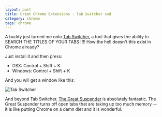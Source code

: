 ```yaml
---
layout: post
title: Great Chrome Extensions - Tab Switcher and 
category: chrome
tags: chrome
---
```

A buddy just turned me onto [Tab Switcher](https://chrome.google.com/webstore/detail/tab-switcher/gcilookdakgpccpbcjgnpaecofklimck?hl=en), a tool that gives the ability to SEARCH THE TITLES OF YOUR TABS !!!!  How the hell doesn't this exist in Chrome already?  

Just install it and then press: 

* OSX: Control + Shift + K
* Windows: Control + Shift + K

And you will get a window like this:

![Tab Switcher](/blog/assets/tab_switcher.png) 

And beyond Tab Switcher, [The Great Suspender](https://chrome.google.com/webstore/detail/the-great-suspender/klbibkeccnjlkjkiokjodocebajanakg) is absolutely fantastic.  The Great Suspender turns off open tabs that are taking up too much memory -- it is like putting Chrome on a damn diet and it is wonderful.